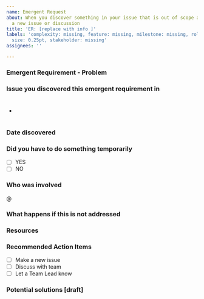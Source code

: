 ```yaml
---
name: Emergent Request
about: When you discover something in your issue that is out of scope and it needs
  a new issue or discussion
title: 'ER: [replace with info ]'
labels: 'complexity: missing, feature: missing, milestone: missing, role: missing,
  size: 0.25pt, stakeholder: missing'
assignees: ''

---
```


### Emergent Requirement - Problem

### Issue you discovered this emergent requirement in

- #

### Date discovered

### Did you have to do something temporarily

- [ ] YES
- [ ] NO

### Who was involved

@

### What happens if this is not addressed

### Resources

### Recommended Action Items

- [ ] Make a new issue
- [ ] Discuss with team
- [ ] Let a Team Lead know

### Potential solutions \[draft\]
